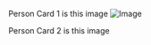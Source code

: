 Person Card 1 is this image
![Image](https://github.com/user-attachments/assets/1a1794fb-a312-4b46-82ba-f011666c43e3)


Person Card 2 is this image
